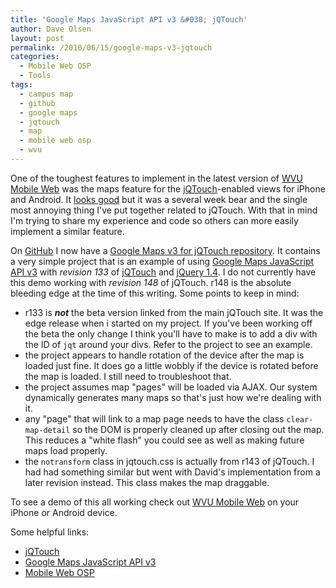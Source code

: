 ```yaml
---
title: 'Google Maps JavaScript API v3 &#038; jQTouch'
author: Dave Olsen
layout: post
permalink: /2010/06/15/google-maps-v3-jqtouch
categories:
  - Mobile Web OSP
  - Tools
tags:
  - campus map
  - github
  - google maps
  - jqtouch
  - map
  - mobile web osp
  - wvu
---
```

One of the toughest features to implement in the latest version of [WVU Mobile Web][1] was the maps feature for the [jQTouch][2]-enabled views for iPhone and Android. It [looks good][3] but it was a several week bear and the single most annoying thing I've put together related to jQTouch. With that in mind I'm trying to share my experience and code so others can more easily implement a similar feature.


On <a href="http://github.com/">GitHub</a> I now have a <a href="http://github.com/dmolsen/Google-Maps-v3-for-jQTouch">Google Maps v3 for jQTouch repository</a>. It contains a very simple project that is an example of using <a href="http://code.google.com/apis/maps/documentation/javascript/">Google Maps JavaScript API v3</a> with <em>revision 133 </em>of <a href="http://jqtouch.com/">jQTouch</a> and <a href="http://jquery.com/">jQuery 1.4</a>. I do not currently have this demo working with <em>revision 148</em> of jQTouch. r148 is the absolute bleeding edge at the time of this writing. Some points to keep in mind:


*   r133 is <strong><em>not</em></strong> the beta version linked from the main jQTouch site. It was the edge release when i started on my project. If you've been working off the beta the only change I think you'll have to make is to add a div with the ID of `jqt` around your divs. Refer to the project to see an example.
*   the project appears to handle rotation of the device after the map is loaded just fine. It does go a little wobbly if the device is rotated before the map is loaded. I still need to troubleshoot that.
*   the project assumes map "pages" will be loaded via AJAX. Our system dynamically generates many maps so that's just how we're dealing with it.
*   any "page" that will link to a map page needs to have the class `clear-map-detail` so the DOM is properly cleaned up after closing out the map. This reduces a "white flash" you could see as well as making future maps load properly.
*   the `notransform` class in jqtouch.css is actually from r143 of jQTouch. I had had something similar but went with David's implementation from a later revision instead. This class makes the map draggable.
  
To see a demo of this all working check out <a href="http://m.wvu.edu/">WVU Mobile Web</a> on your iPhone or Android device.

Some helpful links:

*   <a href="http://jqtouch.com/">jQTouch</a>
*   <a href="http://code.google.com/apis/maps/documentation/javascript/">Google Maps JavaScript API v3</a>
*   <a href="http://mobiwebosp.pbworks.com/">Mobile Web OSP</a>

 [1]: http://m.wvu.edu/
 [2]: http://jqtouch.com/
 [3]: http://www.flickr.com/photos/dmolsen/4535301785/in/set-72157623766895109/